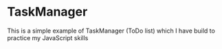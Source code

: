 # TaskManager
This is a simple example of TaskManager (ToDo list) which I have build to practice my JavaScript skills
